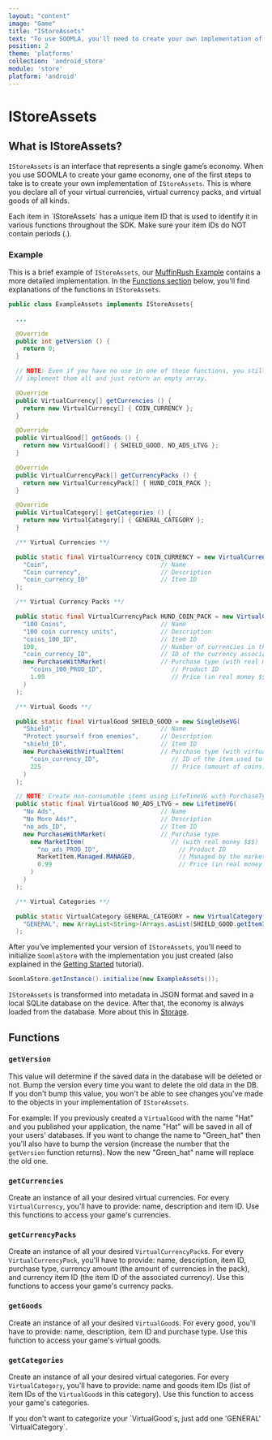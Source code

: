```yaml
---
layout: "content"
image: "Game"
title: "IStoreAssets"
text: "To use SOOMLA, you'll need to create your own implementation of IStoreAssets, an interface that represents your game’s economy."
position: 2
theme: 'platforms'
collection: 'android_store'
module: 'store'
platform: 'android'
---
```


# IStoreAssets

## What is IStoreAssets?

`IStoreAssets` is an interface that represents a single game’s economy. When you use SOOMLA to create your game economy, one of the first steps to take is to create your own implementation of `IStoreAssets`. This is where you declare all of your virtual currencies, virtual currency packs, and virtual goods of all kinds.

<div class="info-box">Each item in `IStoreAssets` has a unique item ID that is used to identify it in various functions throughout the SDK. Make sure your item IDs do NOT contain periods (.).</div>

### Example

This is a brief example of `IStoreAssets`, our [MuffinRush Example](https://github.com/soomla/android-store/blob/master/SoomlaAndroidStoreTest/src/com/soomla/test/MuffinRushAssets.java) contains a more detailed implementation. In the [Functions section](#functions) below, you'll find explanations of the functions in `IStoreAssets`.

``` java
public class ExampleAssets implements IStoreAssets{

  ...

  @Override
  public int getVersion () {
    return 0;
  }

  // NOTE: Even if you have no use in one of these functions, you still need to
  // implement them all and just return an empty array.

  @Override
  public VirtualCurrency[] getCurrencies () {
    return new VirtualCurrency[] { COIN_CURRENCY };
  }

  @Override
  public VirtualGood[] getGoods () {
    return new VirtualGood[] { SHIELD_GOOD, NO_ADS_LTVG };
  }

  @Override
  public VirtualCurrencyPack[] getCurrencyPacks () {
    return new VirtualCurrencyPack[] { HUND_COIN_PACK };
  }

  @Override
  public VirtualCategory[] getCategories () {
    return new VirtualCategory[] { GENERAL_CATEGORY };
  }

  /** Virtual Currencies **/

  public static final VirtualCurrency COIN_CURRENCY = new VirtualCurrency(
    "Coin",                               // Name
    "Coin currency",                      // Description
    "coin_currency_ID"                    // Item ID
  );

  /** Virtual Currency Packs **/

  public static final VirtualCurrencyPack HUND_COIN_PACK = new VirtualCurrencyPack(
    "100 Coins",                          // Name
    "100 coin currency units",            // Description
    "coins_100_ID",                       // Item ID
    100,                                  // Number of currencies in the pack
    "coin_currency_ID",                   // ID of the currency associated with this pack
    new PurchaseWithMarket(               // Purchase type (with real money $$$)
      "coins_100_PROD_ID",                   // Product ID
      1.99                                   // Price (in real money $$$)
    )
  );

  /** Virtual Goods **/

  public static final VirtualGood SHIELD_GOOD = new SingleUseVG(
    "Shield",                             // Name
    "Protect yourself from enemies",      // Description
    "shield_ID",                          // Item ID
    new PurchaseWithVirtualItem(          // Purchase type (with virtual currency)
      "coin_currency_ID",                    // ID of the item used to pay with
      225                                    // Price (amount of coins)
    )
  );

  // NOTE: Create non-consumable items using LifeTimeVG with PurchaseType of PurchaseWithMarket.
  public static final VirtualGood NO_ADS_LTVG = new LifetimeVG(
    "No Ads",                             // Name
    "No More Ads!",                       // Description
    "no_ads_ID",                          // Item ID
    new PurchaseWithMarket(               // Purchase type
      new MarketItem(                        // (with real money $$$)
        "no_ads_PROD_ID",                      // Product ID
        MarketItem.Managed.MANAGED,            // Managed by the market
        0.99                                   // Price (in real money $$$)
      )
    )
  );

  /** Virtual Categories **/

  public static VirtualCategory GENERAL_CATEGORY = new VirtualCategory (
    "GENERAL", new ArrayList<String>(Arrays.asList(SHIELD_GOOD.getItemId()))
  );

```

After you’ve implemented your version of `IStoreAssets`, you’ll need to initialize `SoomlaStore` with the implementation you just created (also explained in the [Getting Started](/android/store/Store_GettingStarted) tutorial).

``` cs
SoomlaStore.getInstance().initialize(new ExampleAssets());
```

`IStoreAssets` is transformed into metadata in JSON format and saved in a local SQLite database on the device. After that, the economy is always loaded from the database. More about this in [Storage](/android/store/Store_Storage).

## Functions

### `getVersion`

This value will determine if the saved data in the database will be deleted or not. Bump the version every time you want to delete the old data in the DB. If you don't bump this value, you won't be able to see changes you've made to the objects in your implementation of `IStoreAssets`.

For example: If you previously created a `VirtualGood` with the name "Hat" and you published your application, the name "Hat” will be saved in all of your users' databases. If you want to change the name to "Green_hat" then you'll also have to bump the version (increase the number that the `getVersion` function returns). Now the new "Green_hat" name will replace the old one.

### `getCurrencies`

Create an instance of all your desired virtual currencies. For every `VirtualCurrency`, you'll have to provide: name, description and item ID. Use this functions to access your game's currencies.

### `getCurrencyPacks`

Create an instance of all your desired `VirtualCurrencyPack`s. For every `VirtualCurrencyPack`, you'll have to provide: name, description, item ID, purchase type, currency amount (the amount of currencies in the pack), and currency item ID (the item ID of the associated currency). Use this functions to access your game's currency packs.

### `getGoods`

Create an instance of all your desired `VirtualGood`s. For every good, you'll have to provide: name, description, item ID and purchase type. Use this function to access your game's virtual goods.

### `getCategories`

Create an instance of all your desired virtual categories. For every `VirtualCategory`, you'll have to provide: name and goods item IDs (list of item IDs of the `VirtualGood`s in this category). Use this function to access your game's categories.

<div class="info-box">If you don't want to categorize your `VirtualGood`s, just add one 'GENERAL' `VirtualCategory`.</div>
